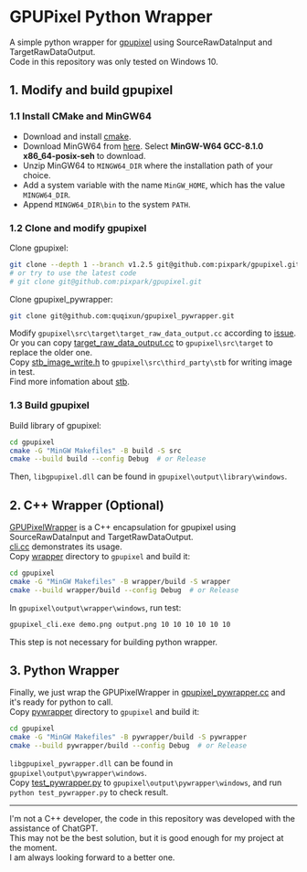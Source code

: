 # GPUPixel Python Wrapper

A simple python wrapper for [gpupixel](https://github.com/pixpark/gpupixel) using SourceRawDataInput and TargetRawDataOutput.<br/>
Code in this repository was only tested on Windows 10.

## 1. Modify and build gpupixel

### 1.1 Install CMake and MinGW64

- Download and install [cmake](https://cmake.org/download/).
- Download MinGW64 from [here](https://sourceforge.net/projects/mingw-w64/files/mingw-w64/mingw-w64-release/). Select **MinGW-W64 GCC-8.1.0 x86_64-posix-seh** to download.
- Unzip MinGW64 to ```MINGW64_DIR``` where the installation path of your choice.
- Add a system variable with the name ```MinGW_HOME```, which has the value ```MINGW64_DIR```. 
- Append ```MINGW64_DIR\bin``` to the system ```PATH```.

### 1.2 Clone and modify gpupixel

Clone gpupixel:
```bash
git clone --depth 1 --branch v1.2.5 git@github.com:pixpark/gpupixel.git
# or try to use the latest code
# git clone git@github.com:pixpark/gpupixel.git
```

Clone gpupixel_pywrapper:
```bash
git clone git@github.com:quqixun/gpupixel_pywrapper.git
```

Modify ```gpupixel\src\target\target_raw_data_output.cc``` according to [issue](https://github.com/pixpark/gpupixel/issues/66#issuecomment-2144263415).<br/>
Or you can copy [target_raw_data_output.cc](./src/target/target_raw_data_output.cc) to ```gpupixel\src\target``` to replace the older one.<br/>
Copy [stb_image_write.h](./src/third_party/stb/stb_image_write.h) to ```gpupixel\src\third_party\stb``` for writing image in test.<br/>
Find more infomation about [stb](https://github.com/nothings/stb).

### 1.3 Build gpupixel

Build library of gpupixel:
```bash
cd gpupixel
cmake -G "MinGW Makefiles" -B build -S src
cmake --build build --config Debug  # or Release
```
Then, ```libgpupixel.dll``` can be found in ```gpupixel\output\library\windows```.

## 2. C++ Wrapper (Optional)

[GPUPixelWrapper](./wrapper/windows/gpupixel_wrapper.h) is a C++ encapsulation for gpupixel using SourceRawDataInput and TargetRawDataOutput.<br/>
[cli.cc](./wrapper/windows/cli.cc) demonstrates its usage.<br/>
Copy [wrapper](./wrapper/) directory to ```gpupixel``` and build it:
```bash
cd gpupixel
cmake -G "MinGW Makefiles" -B wrapper/build -S wrapper
cmake --build wrapper/build --config Debug  # or Release
```
In ```gpupixel\output\wrapper\windows```, run test:
```bash
gpupixel_cli.exe demo.png output.png 10 10 10 10 10 10
```

This step is not necessary for building python wrapper.

## 3. Python Wrapper

Finally, we just wrap the GPUPixelWrapper in [gpupixel_pywrapper.cc](./pywrapper/windows/gpupixel_pywrapper.cc) and it's ready for python to call.<br/>
Copy [pywrapper](./pywrapper/) directory to ```gpupixel``` and build it:
```bash
cd gpupixel
cmake -G "MinGW Makefiles" -B pywrapper/build -S pywrapper
cmake --build pywrapper/build --config Debug  # or Release
```
```libgpupixel_pywrapper.dll``` can be found in ```gpupixel\output\pywrapper\windows```.<br/>
Copy [test_pywrapper.py](./test_pywrapper.py) to ```gpupixel\output\pywrapper\windows```, and run ```python test_pywrapper.py``` to check result.

---

I'm not a C++ developer, the code in this repository was developed with the assistance of ChatGPT.<br/>
This may not be the best solution, but it is good enough for my project at the moment.<br/>
I am always looking forward to a better one.